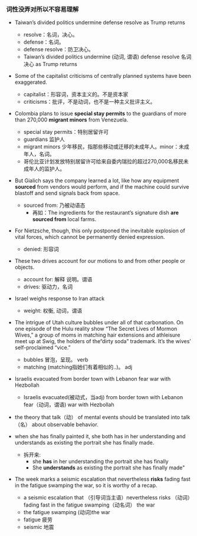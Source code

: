 ### 词性没弄对所以不容易理解

- Taiwan’s divided politics undermine defense resolve as Trump returns
  - resolve：名词，决心。
  - defense：名词。
  - defense resolve：防卫决心。
  - Taiwan’s divided politics undermine (动词, 谓语) defense resolve 名词决心 as Trump returns

- Some of the capitalist criticisms of centrally planned systems have been exaggerated.
  - capitalist：形容词，资本主义的。不是资本家
  - criticisms：批评，不是动词，也不是一种主义批评主义。

- Colombia plans to issue **special stay permits** to the guardians of more than 270,000 **migrant minors** from Venezuela.
  - special stay permits：特别居留许可
  - guardians 监护人
  - migrant minors 少年移民，指那些移动或迁移的未成年人。minor：未成年人，名词。
  - 哥伦比亚计划发放特别居留许可给来自委内瑞拉的超过270,000名移民未成年人的监护人。

- But Gialich says the company learned a lot, like how any equipment **sourced** from vendors would perform, and if the machine could survive blastoff and send signals back from space.
  - sourced from: 乃被动语态
    - 再如：The ingredients for the restaurant’s signature dish **are sourced from** local farms.

- For Nietzsche, though, this only postponed the inevitable explosion of vital forces, which cannot be permanently denied expression. 
  - denied: 形容词

- These two drives account for our motions to and from other people or objects.
  - account for: 解释 说明。谓语
  - drives: 驱动力，名词

- Israel weighs response to Iran attack
  - weight: 权衡, 动词，谓语

- The intrigue of Utah culture bubbles under all of that carbonation. On one episode of the Hulu reality show “The Secret Lives of Mormon Wives,” a group of moms in matching hair extensions and athleisure meet up at Swig, the holders of the“dirty soda” trademark. It’s the wives’ self-proclaimed “vice.”
  - bubbles 冒泡，呈现。 verb
  - matching (matching指她们有着相似的..)。 adj

- Israelis evacuated from border town with Lebanon fear war with Hezbollah
  - Israelis evacuated(被动式，当adj) from border town with Lebanon fear（动词，谓语) war with Hezbollah

- the theory that talk（动） of mental events should be translated into talk（名） about observable behavior.  

- when she has finally painted it, she both has in her understanding and understands as existing the portrait she has finally made.
  - 拆开来: 
    - she **has** in her understanding the portrait she has finally 
    - She **understands** as existing the portrait she has finally made"

- The week marks a seismic escalation that nevertheless **risks** fading fast in the fatigue swamping the war, so it is worthy of a recap.
  - a seismic escalation that （引导词当主语）nevertheless risks （动词）fading fast in the fatigue swamping（动名词） the war
  - the fatigue swamping (动词)the war
  - fatigue 疲劳
  - seismic 地震
